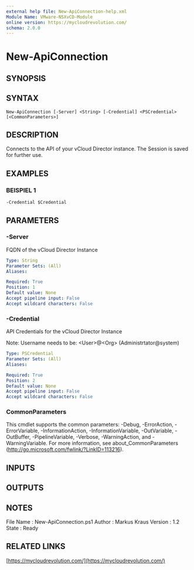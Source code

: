 ```yaml
---
external help file: New-ApiConnection-help.xml
Module Name: VMware-NSXvCD-Module
online version: https://mycloudrevolution.com/
schema: 2.0.0
---
```


# New-ApiConnection

## SYNOPSIS

## SYNTAX

```
New-ApiConnection [-Server] <String> [-Credential] <PSCredential> [<CommonParameters>]
```

## DESCRIPTION
Connects to the API of your vCloud Director instance.
The Session is saved for further use.

## EXAMPLES

### BEISPIEL 1
```
-Credential $Credential
```

## PARAMETERS

### -Server
FQDN of the vCloud Director Instance

```yaml
Type: String
Parameter Sets: (All)
Aliases:

Required: True
Position: 1
Default value: None
Accept pipeline input: False
Accept wildcard characters: False
```

### -Credential
API Credentials for the vCloud Director Instance

Note:
Username needs to be: \<User\>@\<Org\> (Administrtator@system)

```yaml
Type: PSCredential
Parameter Sets: (All)
Aliases:

Required: True
Position: 2
Default value: None
Accept pipeline input: False
Accept wildcard characters: False
```

### CommonParameters
This cmdlet supports the common parameters: -Debug, -ErrorAction, -ErrorVariable, -InformationAction, -InformationVariable, -OutVariable, -OutBuffer, -PipelineVariable, -Verbose, -WarningAction, and -WarningVariable.
For more information, see about_CommonParameters (http://go.microsoft.com/fwlink/?LinkID=113216).

## INPUTS

## OUTPUTS

## NOTES
File Name  : New-ApiConnection.ps1
Author     : Markus Kraus
Version    : 1.2
State      : Ready

## RELATED LINKS

[https://mycloudrevolution.com/](https://mycloudrevolution.com/)

